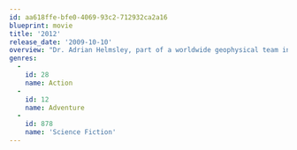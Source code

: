 ```yaml
---
id: aa618ffe-bfe0-4069-93c2-712932ca2a16
blueprint: movie
title: '2012'
release_date: '2009-10-10'
overview: "Dr. Adrian Helmsley, part of a worldwide geophysical team investigating the effect on the earth of radiation from unprecedented solar storms, learns that the earth's core is heating up. He warns U.S. President Thomas Wilson that the crust of the earth is becoming unstable and that without proper preparations for saving a fraction of the world's population, the entire race is doomed. Meanwhile, writer Jackson Curtis stumbles on the same information. While the world's leaders race to build \"arks\" to escape the impending cataclysm, Curtis struggles to find a way to save his family. Meanwhile, volcanic eruptions and earthquakes of unprecedented strength wreak havoc around the world."
genres:
  -
    id: 28
    name: Action
  -
    id: 12
    name: Adventure
  -
    id: 878
    name: 'Science Fiction'
---
```

